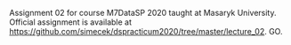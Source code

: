 Assignment 02 for course M7DataSP 2020 taught at Masaryk University. Official assignment is available at https://github.com/simecek/dspracticum2020/tree/master/lecture_02. GO.
